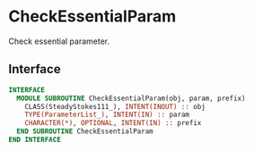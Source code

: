 # CheckEssentialParam

Check essential parameter.

## Interface

```fortran
INTERFACE
  MODULE SUBROUTINE CheckEssentialParam(obj, param, prefix)
    CLASS(SteadyStokes111_), INTENT(INOUT) :: obj
    TYPE(ParameterList_), INTENT(IN) :: param
    CHARACTER(*), OPTIONAL, INTENT(IN) :: prefix
  END SUBROUTINE CheckEssentialParam
END INTERFACE
```
